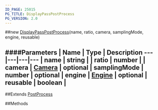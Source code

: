 ```yaml
---
ID_PAGE: 25015
PG_TITLE: DisplayPassPostProcess
PG_VERSION: 2.0
---
```

##new [DisplayPassPostProcess](/classes/DisplayPassPostProcess)(name, ratio, camera, samplingMode, engine, reusable)

####Parameters
 | Name | Type | Description
---|---|---|---
 | name | string | 
 | ratio | number | 
 | camera | [Camera](/classes/Camera) | 
optional | samplingMode | number | 
optional | engine | [Engine](/classes/Engine) | 
optional | reusable | boolean | 
---

##Extends [PostProcess](/classes/PostProcess)


##Methods
